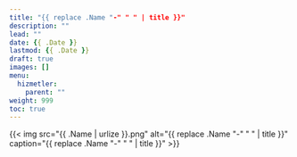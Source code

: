 ```yaml
---
title: "{{ replace .Name "-" " " | title }}"
description: ""
lead: ""
date: {{ .Date }}
lastmod: {{ .Date }}
draft: true
images: []
menu: 
  hizmetler:
    parent: ""
weight: 999
toc: true
---
```


{{< img src="{{ .Name | urlize }}.png" alt="{{ replace .Name "-" " " | title }}" caption="{{ replace .Name "-" " " | title }}" >}}
